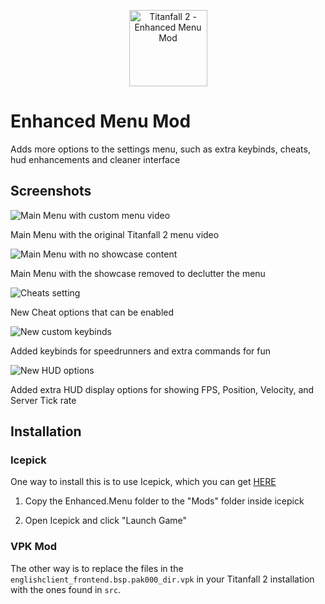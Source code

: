 <p align="center" style="text-align:center"><img width="125" height="122" src="https://raw.githubusercontent.com/taskinoz/source-twitch-integration/master/assets/icon.png" alt="Titanfall 2 - Enhanced Menu Mod" /></p>

# Enhanced Menu Mod
Adds more options to the settings menu, such as extra keybinds, cheats, hud enhancements and cleaner interface

## Screenshots

![Main Menu with custom menu video](https://raw.githubusercontent.com/taskinoz/source-twitch-integration/master/assets/menu-main.png)

Main Menu with the original Titanfall 2 menu video

![Main Menu with no showcase content](https://raw.githubusercontent.com/taskinoz/source-twitch-integration/master/assets/menu-main1.png)

Main Menu with the showcase removed to declutter the menu

![Cheats setting](https://raw.githubusercontent.com/taskinoz/source-twitch-integration/master/assets/menu-cheats.png)

New Cheat options that can be enabled

![New custom keybinds](https://raw.githubusercontent.com/taskinoz/source-twitch-integration/master/assets/menu-keys.png)

Added keybinds for speedrunners and extra commands for fun

![New HUD options](https://raw.githubusercontent.com/taskinoz/source-twitch-integration/master/assets/menu-hud.png)

Added extra HUD display options for showing FPS, Position, Velocity, and Server Tick rate

## Installation

### Icepick

One way to install this is to use Icepick, which you can get [HERE](https://titanfallmods.com/)

1) Copy the Enhanced.Menu folder to the "Mods" folder inside icepick

2) Open Icepick and click "Launch Game"

### VPK Mod

The other way is to replace the files in the `englishclient_frontend.bsp.pak000_dir.vpk` in your Titanfall 2 installation with the ones found in `src`.
